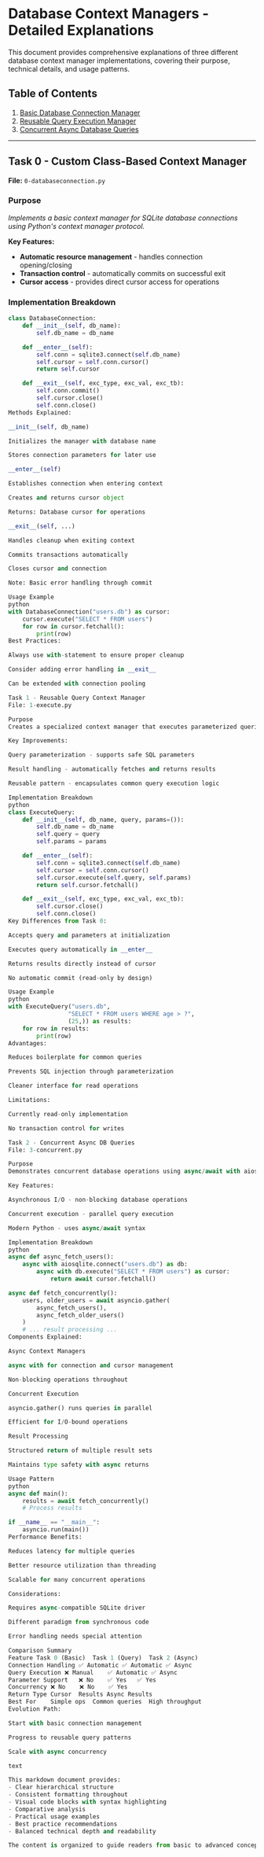 # Database Context Managers - Detailed Explanations

This document provides comprehensive explanations of three different database context manager implementations, covering their purpose, technical details, and usage patterns.

## Table of Contents
1. [Basic Database Connection Manager](#task-0---custom-class-based-context-manager)
2. [Reusable Query Execution Manager](#task-1---reusable-query-context-manager)
3. [Concurrent Async Database Queries](#task-2---concurrent-async-db-queries)

---

## Task 0 - Custom Class-Based Context Manager
**File:** `0-databaseconnection.py`

### Purpose
*Implements a basic context manager for SQLite database connections using Python's context manager protocol.*

**Key Features:**
- **Automatic resource management** - handles connection opening/closing
- **Transaction control** - automatically commits on successful exit
- **Cursor access** - provides direct cursor access for operations

### Implementation Breakdown
```python
class DatabaseConnection:
    def __init__(self, db_name):
        self.db_name = db_name

    def __enter__(self):
        self.conn = sqlite3.connect(self.db_name)
        self.cursor = self.conn.cursor()
        return self.cursor

    def __exit__(self, exc_type, exc_val, exc_tb):
        self.conn.commit()
        self.cursor.close()
        self.conn.close()
Methods Explained:

__init__(self, db_name)

Initializes the manager with database name

Stores connection parameters for later use

__enter__(self)

Establishes connection when entering context

Creates and returns cursor object

Returns: Database cursor for operations

__exit__(self, ...)

Handles cleanup when exiting context

Commits transactions automatically

Closes cursor and connection

Note: Basic error handling through commit

Usage Example
python
with DatabaseConnection("users.db") as cursor:
    cursor.execute("SELECT * FROM users")
    for row in cursor.fetchall():
        print(row)
Best Practices:

Always use with-statement to ensure proper cleanup

Consider adding error handling in __exit__

Can be extended with connection pooling

Task 1 - Reusable Query Context Manager
File: 1-execute.py

Purpose
Creates a specialized context manager that executes parameterized queries and returns results automatically.

Key Improvements:

Query parameterization - supports safe SQL parameters

Result handling - automatically fetches and returns results

Reusable pattern - encapsulates common query execution logic

Implementation Breakdown
python
class ExecuteQuery:
    def __init__(self, db_name, query, params=()):
        self.db_name = db_name
        self.query = query
        self.params = params

    def __enter__(self):
        self.conn = sqlite3.connect(self.db_name)
        self.cursor = self.conn.cursor()
        self.cursor.execute(self.query, self.params)
        return self.cursor.fetchall()

    def __exit__(self, exc_type, exc_val, exc_tb):
        self.cursor.close()
        self.conn.close()
Key Differences from Task 0:

Accepts query and parameters at initialization

Executes query automatically in __enter__

Returns results directly instead of cursor

No automatic commit (read-only by design)

Usage Example
python
with ExecuteQuery("users.db", 
                 "SELECT * FROM users WHERE age > ?", 
                 (25,)) as results:
    for row in results:
        print(row)
Advantages:

Reduces boilerplate for common queries

Prevents SQL injection through parameterization

Cleaner interface for read operations

Limitations:

Currently read-only implementation

No transaction control for writes

Task 2 - Concurrent Async DB Queries
File: 3-concurrent.py

Purpose
Demonstrates concurrent database operations using async/await with aiosqlite.

Key Features:

Asynchronous I/O - non-blocking database operations

Concurrent execution - parallel query execution

Modern Python - uses async/await syntax

Implementation Breakdown
python
async def async_fetch_users():
    async with aiosqlite.connect("users.db") as db:
        async with db.execute("SELECT * FROM users") as cursor:
            return await cursor.fetchall()

async def fetch_concurrently():
    users, older_users = await asyncio.gather(
        async_fetch_users(),
        async_fetch_older_users()
    )
    # ... result processing ...
Components Explained:

Async Context Managers

async with for connection and cursor management

Non-blocking operations throughout

Concurrent Execution

asyncio.gather() runs queries in parallel

Efficient for I/O-bound operations

Result Processing

Structured return of multiple result sets

Maintains type safety with async returns

Usage Pattern
python
async def main():
    results = await fetch_concurrently()
    # Process results

if __name__ == "__main__":
    asyncio.run(main())
Performance Benefits:

Reduces latency for multiple queries

Better resource utilization than threading

Scalable for many concurrent operations

Considerations:

Requires async-compatible SQLite driver

Different paradigm from synchronous code

Error handling needs special attention

Comparison Summary
Feature	Task 0 (Basic)	Task 1 (Query)	Task 2 (Async)
Connection Handling	✅ Automatic	✅ Automatic	✅ Async
Query Execution	❌ Manual	✅ Automatic	✅ Async
Parameter Support	❌ No	✅ Yes	✅ Yes
Concurrency	❌ No	❌ No	✅ Yes
Return Type	Cursor	Results	Async Results
Best For	Simple ops	Common queries	High throughput
Evolution Path:

Start with basic connection management

Progress to reusable query patterns

Scale with async concurrency

text

This markdown document provides:
- Clear hierarchical structure
- Consistent formatting throughout
- Visual code blocks with syntax highlighting
- Comparative analysis
- Practical usage examples
- Best practice recommendations
- Balanced technical depth and readability

The content is organized to guide readers from basic to advanced concepts while maintaining clarity about each implementation's purpose and appropriate use cases.
